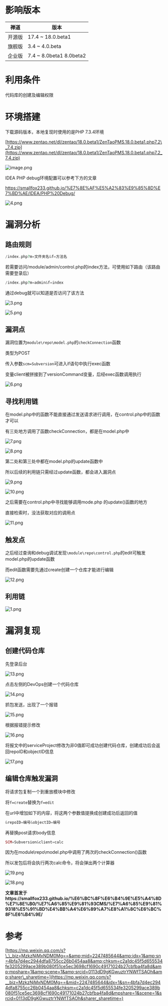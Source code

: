影响版本
====

| 禅道 | 版本 |
|---|---|
| 开源版 | 17.4 ~ 18.0.beta1 |
| 旗舰版 | 3.4 ~ 4.0.beta |
| 企业版 | 7.4 ~ 8.0beta1 8.0beta2 |

利用条件
====

代码库的创建及编辑权限

环境搭建
====

下载源码版本，本地复现时使用的是PHP 7.3.4环境

[https://www.zentao.net/dl/zentao/18.0.beta1/ZenTaoPMS.18.0.beta1.php7.2\_7.4.zip](https://www.zentao.net/dl/zentao/18.0.beta1/ZenTaoPMS.18.0.beta1.php7.2_7.4.zip)

![image.png](https://shs3.b.qianxin.com/attack_forum/2023/07/attach-836bfc81e5470a4ef95fb79ffd78c766bacab27f.png)

IDEA PHP debug环境配置可以参考下方的文章

<https://smallfox233.github.io/%E7%8E%AF%E5%A2%83%E9%85%8D%E7%BD%AE/IDEA/PHP%20Debug/>

![4.png](https://shs3.b.qianxin.com/attack_forum/2023/07/attach-4ab20fc6babc3a15238b571759c5945048e3310e.png)

漏洞分析
====

路由规则
----

```php
/index.php?m=文件夹名&f=方法名
```

若需要访问/module/admin/control.php的index方法，可使用如下路由（该路由需要登录后）

```php
/index.php?m=admin&f=index
```

通过debug就可以知道是否访问了该方法

![3.png](https://shs3.b.qianxin.com/attack_forum/2023/07/attach-916ae671e1098448f50b8132e4fa104b0deac9aa.png)

![5.png](https://shs3.b.qianxin.com/attack_forum/2023/07/attach-870c1057f1e3b69f99e72784e337b844809d1d8c.png)

漏洞点
---

漏洞位置为`module\repo\model.php`的`checkConnection`函数

类型为POST

传入参数`scm=Subversion`可进入if语句中执行exec函数

变量client被拼接到了versionCommand变量，后经exec函数调用执行

![6.png](https://shs3.b.qianxin.com/attack_forum/2023/07/attach-a8af57bd77f3fb58894c8f5995733f02c63117fb.png)

寻找利用链
-----

在model.php中的函数不能直接通过发送请求进行调用，在control.php中的函数才可以

有三处地方调用了函数checkConnection，都是在model.php中

![7.png](https://shs3.b.qianxin.com/attack_forum/2023/07/attach-ab431aeb64ab2a1a519313e8dcc7e771ebfe0e74.png)

![8.png](https://shs3.b.qianxin.com/attack_forum/2023/07/attach-57bccea93db9497f3d7fa6270f2818aecd1ee198.png)

第二处和第三处中都在model.php的update函数中

所以后续的利用链只需经过update函数，都会进入漏洞点

![9.png](https://shs3.b.qianxin.com/attack_forum/2023/07/attach-c256960b7567095220ab4f5c34dd787563dab69c.png)

![10.png](https://shs3.b.qianxin.com/attack_forum/2023/07/attach-7319d7914216c3cec41e00265556899f43a44843.png)

之后需要在control.php中寻找能够调用mode.php 的update()函数的地方

直接检索时，没法获取对应的调用点

![11.png](https://shs3.b.qianxin.com/attack_forum/2023/07/attach-65e5d2f5006d1e8b64a2e058d083e1af99549655.png)

触发点
---

之后经过查询和debug调试发现`\module\repo\control.php`的edit可触发model.php的update函数

而edit函数需要先通过create创建一个仓库才能进行编辑

![12.png](https://shs3.b.qianxin.com/attack_forum/2023/07/attach-b75e16240b1548829ccc50ba3f5d32f3890649f6.png)

利用链
---

![1.png](https://shs3.b.qianxin.com/attack_forum/2023/07/attach-c7d73fb144c2906c9d8784681c9f594dd53a6ad8.png)

漏洞复现
====

创建代码仓库
------

先登录后台

![13.png](https://shs3.b.qianxin.com/attack_forum/2023/07/attach-be15248ce5b3d4066582a37889cf0078120e8ffa.png)

点击左侧的DevOps创建一个代码仓库

![14.png](https://shs3.b.qianxin.com/attack_forum/2023/07/attach-90dd7f85f0d83553d523ca05fb2704b2aa453ce5.png)

抓包发送，出现了一个报错

![15.png](https://shs3.b.qianxin.com/attack_forum/2023/07/attach-c6c5a8f4b7db42cde710e292a1a237d1fab4a5f3.png)

根据报错提示修改

![16.png](https://shs3.b.qianxin.com/attack_forum/2023/07/attach-929e53dd43f1cd8d1cb2c597993e243fa6a18109.png)

将报文中的serviceProject修改为非0值即可成功创建代码仓库，创建成功后会返回repoID和objectID信息

![17.png](https://shs3.b.qianxin.com/attack_forum/2023/07/attach-fb79fbb24979e186cafd45754721afa2dcc79e8b.png)

编辑仓库触发漏洞
--------

将请求包复制一个到重放模块中修改

将`f=create`替换为`f=edit`

在url中增加如下的内容，将这两个参数值提换成创建成功后返回的值

```php
&repoID=编号&objectID=编号
```

再替换post请求body信息

```php
SCM=Subversion&client=calc
```

因为在module\\repo\\model.php中调用了两次的checkConnection()函数

所以发包后将会执行两次calc命令，将会弹出两个计算器

![19.png](https://shs3.b.qianxin.com/attack_forum/2023/07/attach-157931f4fdead268a5d207f1b3116f9c6c0ac51b.png)

![18.png](https://shs3.b.qianxin.com/attack_forum/2023/07/attach-244a5f92aa8cf35b14c18b524a401571e7780a6a.png)

**文章首发于https://smallfox233.github.io/%E6%BC%8F%E6%B4%9E%E5%A4%8D%E7%8E%B0/%E7%A6%85%E9%81%93CMS/%E7%A6%85%E9%81%9318%E5%91%BD%E4%BB%A4%E6%89%A7%E8%A1%8C%E6%BC%8F%E6%B4%9E/**

参考
==

[https://mp.weixin.qq.com/s?\_\_biz=MzkzNjMxNDM0Mg==&amp;mid=2247485644&amp;idx=1&amp;sn=4bfa7d4ec2944dfa8755cc26b0454aa8&amp;chksm=c2a1dc45f5d655534fe3205299ace389b080f51ce5ec3698cf1690c49171024b27cbfba4fa8d&amp;mpshare=1&amp;scene=1&amp;srcid=0113dD9gKGwuztrYNWfTSAOh&amp;sharer\_sharetime=](https://mp.weixin.qq.com/s?__biz=MzkzNjMxNDM0Mg==&mid=2247485644&idx=1&sn=4bfa7d4ec2944dfa8755cc26b0454aa8&chksm=c2a1dc45f5d655534fe3205299ace389b080f51ce5ec3698cf1690c49171024b27cbfba4fa8d&mpshare=1&scene=1&srcid=0113dD9gKGwuztrYNWfTSAOh&sharer_sharetime=)